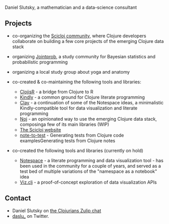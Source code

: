 Daniel Slutsky, a mathematician and a data-science consultant

## Projects
* co-organizing the [Scicloj community](https://scicloj.github.io/), where Clojure developers collaborate on building a few core projects of the emerging Clojure data stack
* organizing [Jointprob](https://scicloj.github.io/docs/community/groups/jointprob/), a study community for Bayesian statistics and probabilistic programming 
* organizing a local study group about yoga and anatomy

* co-created & co-maintaining the following tools and libraries:
  * [ClojisR](https://github.com/scicloj/clojisr) - a bridge from Clojure to R
  * [Kindly](https://scicloj.github.io/kindly) - a common ground for Clojure literate programming
  * [Clay](https://scicloj.github.io/clay/) - a continuation of some of the Notespace ideas, a minimalistic Kindly-compatible tool for data visualization and literate programming
  * [Noj](https://github.com/scicloj/noj) - an opinionated way to use the emerging Clojure data stack, composinga few of its main libraries (WIP)
  * [The Scicloj website](https://github.com/scicloj/scicloj.github.io)
  * [note-to-test](https://github.com/scicloj/note-to-test) - Generating tests from Clojure code examplesGenerating tests from Clojure notes



* co-created the following tools and libraries (currently on hold)
  * [Notespace](https://github.com/scicloj/notespace) - a literate programming and data visualization tool - has been used in the community for a couple of years, and served as a test bed of multiple variations of the "namespace as a notebook" idea
  * [Viz.clj](https://scicloj.github.io/viz.clj/) - a proof-of-concept exploration of data visualization APIs

## Contact
* Daniel Slutsky on [the Clojurians Zulip chat](https://scicloj.github.io/docs/community/chat/) 
* [daslu_](https://twitter.com/daslu_) on Twitter.

